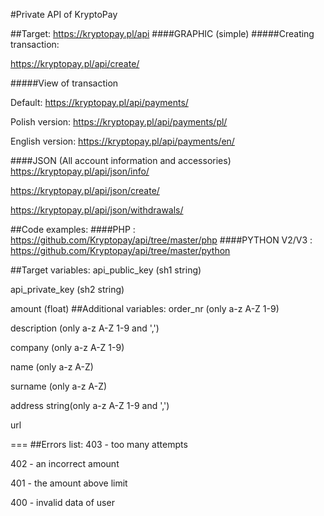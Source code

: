 #Private API of KryptoPay


##Target:
https://kryptopay.pl/api
####GRAPHIC (simple)
#####Creating transaction:


https://kryptopay.pl/api/create/


#####View of transaction


Default: https://kryptopay.pl/api/payments/


Polish version: https://kryptopay.pl/api/payments/pl/


English version: https://kryptopay.pl/api/payments/en/

####JSON (All account information and accessories)
https://kryptopay.pl/api/json/info/


https://kryptopay.pl/api/json/create/


https://kryptopay.pl/api/json/withdrawals/



##Code examples:
####PHP : https://github.com/Kryptopay/api/tree/master/php
####PYTHON V2/V3 : https://github.com/Kryptopay/api/tree/master/python

##Target variables:
api_public_key (sh1 string)


api_private_key (sh2 string)


amount (float)
##Additional variables:
order_nr (only a-z A-Z 1-9)


description (only a-z A-Z 1-9 and ',')


company (only a-z A-Z 1-9)


name (only a-z A-Z)


surname (only a-z A-Z)


address string(only a-z A-Z 1-9 and ',')


url 


===
##Errors list:
403 - too many attempts


402 - an incorrect amount


401 - the amount above limit


400 - invalid data of user
